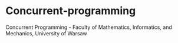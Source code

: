 # Concurrent-programming
Concurrent Programming - Faculty of Mathematics, Informatics, and Mechanics, University of Warsaw
